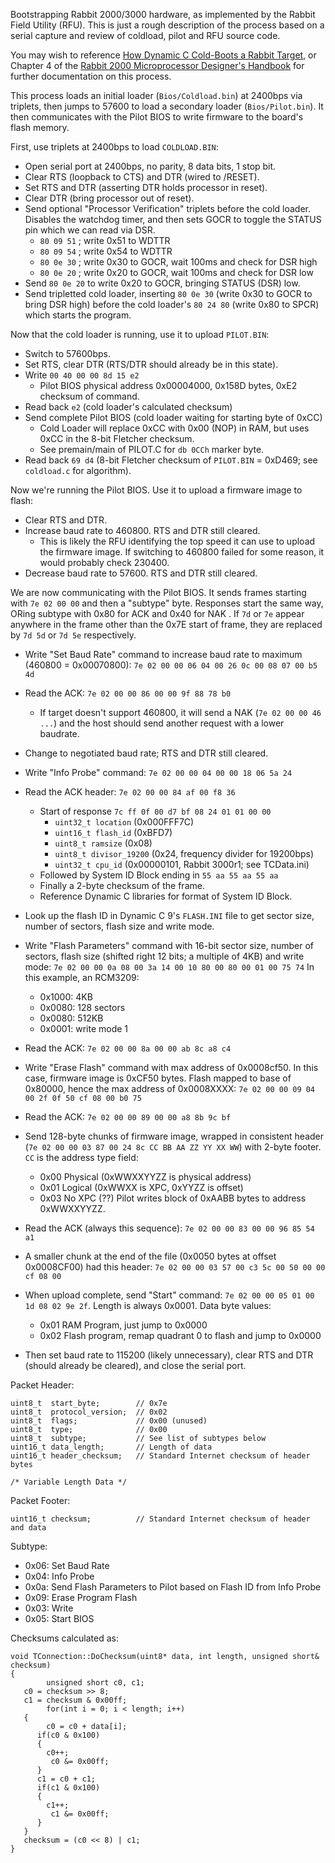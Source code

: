Bootstrapping Rabbit 2000/3000 hardware, as implemented by the Rabbit Field
Utility (RFU).  This is just a rough description of the process based on
a serial capture and review of coldload, pilot and RFU source code.

You may wish to reference [How Dynamic C Cold-Boots a Rabbit Target][TN206],
or Chapter 4 of the [Rabbit 2000 Microprocessor Designer's Handbook][2] for
further documentation on this process.

[TN206]: https://ftp1.digi.com/support/documentation/0220049_d.pdf
[2]: https://www.digi.com/resources/documentation/digidocs/PDFs/0190070_l.pdf

This process loads an initial loader (`Bios/Coldload.bin`) at 2400bps via
triplets, then jumps to 57600 to load a secondary loader (`Bios/Pilot.bin`).
It then communicates with the Pilot BIOS to write firmware to the board's
flash memory.

First, use triplets at 2400bps to load `COLDLOAD.BIN`:

* Open serial port at 2400bps, no parity, 8 data bits, 1 stop bit.
* Clear RTS (loopback to CTS) and DTR (wired to /RESET).
* Set RTS and DTR (asserting DTR holds processor in reset).
* Clear DTR (bring processor out of reset).
* Send optional "Processor Verification" triplets before the cold loader.
  Disables the watchdog timer, and then sets GOCR to toggle the STATUS pin
  which we can read via DSR.
  * `80 09 51`  ; write 0x51 to WDTTR
  * `80 09 54`  ; write 0x54 to WDTTR
  * `80 0e 30`  ; write 0x30 to GOCR, wait 100ms and check for DSR high
  * `80 0e 20`  ; write 0x20 to GOCR, wait 100ms and check for DSR low
* Send `80 0e 20` to write 0x20 to GOCR, bringing STATUS (DSR) low.
* Send tripletted cold loader, inserting `80 0e 30` (write 0x30 to GOCR to
  bring DSR high) before the cold loader's `80 24 80` (write 0x80 to SPCR)
  which starts the program.

Now that the cold loader is running, use it to upload `PILOT.BIN`:

* Switch to 57600bps.
* Set RTS, clear DTR (RTS/DTR should already be in this state).
* Write `00 40 00 00 8d 15 e2`
  * Pilot BIOS physical address 0x00004000, 0x158D bytes, 0xE2 checksum of
    command.
* Read back `e2` (cold loader's calculated checksum)
* Send complete Pilot BIOS (cold loader waiting for starting byte of 0xCC)
  * Cold Loader will replace 0xCC with 0x00 (NOP) in RAM, but uses 0xCC in
    the 8-bit Fletcher checksum.
  * See premain/main of PILOT.C for `db 0CCh` marker byte.
* Read back `69 d4` (8-bit Fletcher checksum of `PILOT.BIN` = 0xD469; see
  `coldload.c` for algorithm).

Now we're running the Pilot BIOS. Use it to upload a firmware image to flash:

* Clear RTS and DTR.
* Increase baud rate to 460800. RTS and DTR still cleared.
  * This is likely the RFU identifying the top speed it can use to upload
    the firmware image.  If switching to 460800 failed for some reason,
    it would probably check 230400.
* Decrease baud rate to 57600. RTS and DTR still cleared.

We are now communicating with the Pilot BIOS.  It sends frames starting
with `7e 02 00 00` and then a "subtype" byte.  Responses start the
same way, ORing subtype with 0x80 for ACK and 0x40 for NAK .  If `7d` or `7e`
appear anywhere in the frame other than the 0x7E start of frame, they are
replaced by `7d 5d` or `7d 5e` respectively.

* Write "Set Baud Rate" command to increase baud rate to maximum
  (460800 = 0x00070800): `7e 02 00 00 06 04 00 26 0c 00 08 07 00 b5 4d`
* Read the ACK: `7e 02 00 00 86 00 00 9f 88 78 b0`
  * If target doesn't support 460800, it will send a NAK
    (`7e 02 00 00 46 ...`) and the host should send another request with
    a lower baudrate.
* Change to negotiated baud rate; RTS and DTR still cleared.

* Write "Info Probe" command: `7e 02 00 00 04 00 00 18 06 5a 24`
* Read the ACK header: `7e 02 00 00 84 af 00 f8 36`
  * Start of response `7c ff 0f 00 d7 bf 08 24 01 01 00 00`
    * `uint32_t location` (0x000FFF7C)
    * `uint16_t flash_id` (0xBFD7)
    * `uint8_t ramsize` (0x08)
    * `uint8_t divisor_19200` (0x24, frequency divider for 19200bps)
    * `uint32_t cpu_id` (0x00000101, Rabbit 3000r1; see TCData.ini)
  * Followed by System ID Block ending in `55 aa 55 aa 55 aa`
  * Finally a 2-byte checksum of the frame.
  * Reference Dynamic C libraries for format of System ID Block.

* Look up the flash ID in Dynamic C 9's `FLASH.INI` file to get sector size,
  number of sectors, flash size and write mode.
* Write "Flash Parameters" command with 16-bit sector size, number of sectors,
  flash size (shifted right 12 bits; a multiple of 4KB) and write mode: 
      `7e 02 00 00 0a 08 00 3a 14 00 10 80 00 80 00 01 00 75 74`
  In this example, an RCM3209:
  * 0x1000: 4KB
  * 0x0080: 128 sectors
  * 0x0080: 512KB
  * 0x0001: write mode 1
* Read the ACK: `7e 02 00 00 8a 00 00 ab 8c a8 c4`

* Write "Erase Flash" command with max address of 0x0008cf50.  In this case,
  firmware image is 0xCF50 bytes.  Flash mapped to base of 0x80000, hence the
  max address of 0x0008XXXX: `7e 02 00 00 09 04 00 2f 0f 50 cf 08 00 b0 75`
* Read the ACK: `7e 02 00 00 89 00 00 a8 8b 9c bf`

* Send 128-byte chunks of firmware image, wrapped in consistent header
  (`7e 02 00 00 03 87 00 24 8c CC BB AA ZZ YY XX WW`) with 2-byte footer.
  `CC` is the address type field:
  * 0x00 Physical (0xWWXXYYZZ is physical address)
  * 0x01 Logical (0xWWXX is XPC, 0xYYZZ is offset)
  * 0x03 No XPC (??)
  Pilot writes block of 0xAABB bytes to address 0xWWXXYYZZ.
* Read the ACK (always this sequence): `7e 02 00 00 83 00 00 96 85 54 a1`

* A smaller chunk at the end of the file (0x0050 bytes at offset 0x0008CF00)
  had this header:  `7e 02 00 00 03 57 00 c3 5c 00 50 00 00 cf 08 00`

* When upload complete, send "Start" command:
      `7e 02 00 00 05 01 00 1d 08 02 9e 2f`.
  Length is always 0x0001.  Data byte values:
  * 0x01 RAM Program, just jump to 0x0000
  * 0x02 Flash program, remap quadrant 0 to flash and jump to 0x0000

* Then set baud rate to 115200 (likely unnecessary), clear RTS and DTR
  (should already be cleared), and close the serial port.
  

Packet Header:
```
uint8_t  start_byte;        // 0x7e
uint8_t  protocol_version;  // 0x02
uint8_t  flags;             // 0x00 (unused)
uint8_t  type;              // 0x00
uint8_t  subtype;           // See list of subtypes below
uint16_t data_length;       // Length of data
uint16_t header_checksum;   // Standard Internet checksum of header bytes

/* Variable Length Data */
```

Packet Footer:
```
uint16_t checksum;          // Standard Internet checksum of header and data
```

Subtype:
* 0x06: Set Baud Rate
* 0x04: Info Probe
* 0x0a: Send Flash Parameters to Pilot based on Flash ID from Info Probe
* 0x09: Erase Program Flash
* 0x03: Write
* 0x05: Start BIOS

Checksums calculated as:
```
void TConnection::DoChecksum(uint8* data, int length, unsigned short& checksum)
{
        unsigned short c0, c1;
   c0 = checksum >> 8;
   c1 = checksum & 0x00ff;
        for(int i = 0; i < length; i++)
   {
        c0 = c0 + data[i];
      if(c0 & 0x100)
      {
        c0++;
         c0 &= 0x00ff;
      }
      c1 = c0 + c1;
      if(c1 & 0x100)
      {
        c1++;
         c1 &= 0x00ff;
      }
   }
   checksum = (c0 << 8) | c1;
}
```
